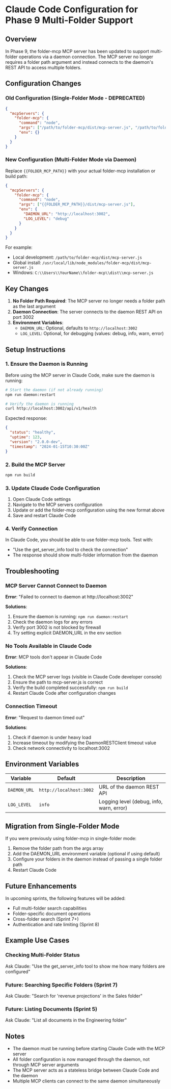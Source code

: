# Claude Code Configuration for Phase 9 Multi-Folder Support

## Overview

In Phase 9, the folder-mcp MCP server has been updated to support multi-folder operations via a daemon connection. The MCP server no longer requires a folder path argument and instead connects to the daemon's REST API to access multiple folders.

## Configuration Changes

### Old Configuration (Single-Folder Mode - DEPRECATED)
```json
{
  "mcpServers": {
    "folder-mcp": {
      "command": "node",
      "args": ["/path/to/folder-mcp/dist/mcp-server.js", "/path/to/folder"],
      "env": {}
    }
  }
}
```

### New Configuration (Multi-Folder Mode via Daemon)

Replace `{{FOLDER_MCP_PATH}}` with your actual folder-mcp installation or build path:

```json
{
  "mcpServers": {
    "folder-mcp": {
      "command": "node",
      "args": ["{{FOLDER_MCP_PATH}}/dist/mcp-server.js"],
      "env": {
        "DAEMON_URL": "http://localhost:3002",
        "LOG_LEVEL": "debug"
      }
    }
  }
}
```

For example:
- Local development: `/path/to/folder-mcp/dist/mcp-server.js`
- Global install: `/usr/local/lib/node_modules/folder-mcp/dist/mcp-server.js`
- Windows: `C:\\Users\\YourName\\folder-mcp\\dist\\mcp-server.js`

## Key Changes

1. **No Folder Path Required**: The MCP server no longer needs a folder path as the last argument
2. **Daemon Connection**: The server connects to the daemon REST API on port 3002
3. **Environment Variables**: 
   - `DAEMON_URL`: Optional, defaults to `http://localhost:3002`
   - `LOG_LEVEL`: Optional, for debugging (values: debug, info, warn, error)

## Setup Instructions

### 1. Ensure the Daemon is Running

Before using the MCP server in Claude Code, make sure the daemon is running:

```bash
# Start the daemon (if not already running)
npm run daemon:restart

# Verify the daemon is running
curl http://localhost:3002/api/v1/health
```

Expected response:
```json
{
  "status": "healthy",
  "uptime": 123,
  "version": "2.0.0-dev",
  "timestamp": "2024-01-15T10:30:00Z"
}
```

### 2. Build the MCP Server

```bash
npm run build
```

### 3. Update Claude Code Configuration

1. Open Claude Code settings
2. Navigate to the MCP servers configuration
3. Update or add the folder-mcp configuration using the new format above
4. Save and restart Claude Code

### 4. Verify Connection

In Claude Code, you should be able to use folder-mcp tools. Test with:
- "Use the get_server_info tool to check the connection"
- The response should show multi-folder information from the daemon

## Troubleshooting

### MCP Server Cannot Connect to Daemon

**Error**: "Failed to connect to daemon at http://localhost:3002"

**Solutions**:
1. Ensure the daemon is running: `npm run daemon:restart`
2. Check the daemon logs for any errors
3. Verify port 3002 is not blocked by firewall
4. Try setting explicit DAEMON_URL in the env section

### No Tools Available in Claude Code

**Error**: MCP tools don't appear in Claude Code

**Solutions**:
1. Check the MCP server logs (visible in Claude Code developer console)
2. Ensure the path to mcp-server.js is correct
3. Verify the build completed successfully: `npm run build`
4. Restart Claude Code after configuration changes

### Connection Timeout

**Error**: "Request to daemon timed out"

**Solutions**:
1. Check if daemon is under heavy load
2. Increase timeout by modifying the DaemonRESTClient timeout value
3. Check network connectivity to localhost:3002

## Environment Variables

| Variable | Default | Description |
|----------|---------|-------------|
| `DAEMON_URL` | `http://localhost:3002` | URL of the daemon REST API |
| `LOG_LEVEL` | `info` | Logging level (debug, info, warn, error) |

## Migration from Single-Folder Mode

If you were previously using folder-mcp in single-folder mode:

1. Remove the folder path from the args array
2. Add the DAEMON_URL environment variable (optional if using default)
3. Configure your folders in the daemon instead of passing a single folder path
4. Restart Claude Code

## Future Enhancements

In upcoming sprints, the following features will be added:
- Full multi-folder search capabilities
- Folder-specific document operations
- Cross-folder search (Sprint 7+)
- Authentication and rate limiting (Sprint 8)

## Example Use Cases

### Checking Multi-Folder Status
Ask Claude: "Use the get_server_info tool to show me how many folders are configured"

### Future: Searching Specific Folders (Sprint 7)
Ask Claude: "Search for 'revenue projections' in the Sales folder"

### Future: Listing Documents (Sprint 5)
Ask Claude: "List all documents in the Engineering folder"

## Notes

- The daemon must be running before starting Claude Code with the MCP server
- All folder configuration is now managed through the daemon, not through MCP server arguments
- The MCP server acts as a stateless bridge between Claude Code and the daemon
- Multiple MCP clients can connect to the same daemon simultaneously